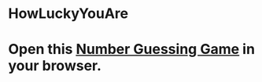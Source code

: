 # HowLuckyYouAre
<h1><b>Open this <u><a href="https://iamarghamallick.github.io/HowLuckyYouAre/" target="_blank">Number Guessing Game</a></u> in your browser.</b></h1>
